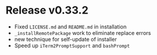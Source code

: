 # Release v0.33.2

- Fixed `LICENSE.md` and `README.md` in installation
- `_installRemotePackage` work to eliminate replace errors
- new technique for self-update of installer
- Speed up `iTerm2PromptSupport` and `bashPrompt`
